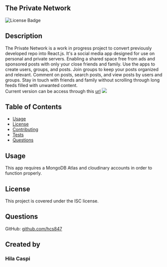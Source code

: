## The Private Network 
![License Badge](https://img.shields.io/badge/license-ISC-green)

## Description
The Private Network is a work in progress project to convert previously developed repo into React.js. It's a social media app designed for use on personal and private servers.  Enabling a shared space free from ads and sponsored posts with only your close friends and family.  Use the apps to create users, groups, and posts.  Join groups to keep your posts organized and relevant. Comment on posts, search posts, and view posts by users and groups.  Stay in touch with friends and family without scrolling through long feeds filled with unwanted content.   
Current version can be access through this [url](https://private-network-react.herokuapp.com/) 
![](client/src/images/demo.png)

## Table of Contents
* [Usage](#Usage)
* [License](#License)
* [Contributing](#Contributing)
* [Tests](#Tests)
* [Questions](#Questions)

## Usage
This app requires a MongoDB Atlas and cloudinary accounts in order to function properly.  

## License
This project is covered under the ISC license.

## Questions
GitHub: [github.com/hcs847](http://github.com/hcs847)  

## Created by
### Hila Caspi